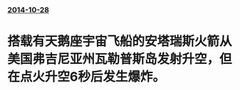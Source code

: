### [2014-10-28](/news/2014/10/28/index.md)

##### 
# 搭载有天鹅座宇宙飞船的安塔瑞斯火箭从美国弗吉尼亚州瓦勒普斯岛发射升空，但在点火升空6秒后发生爆炸。



